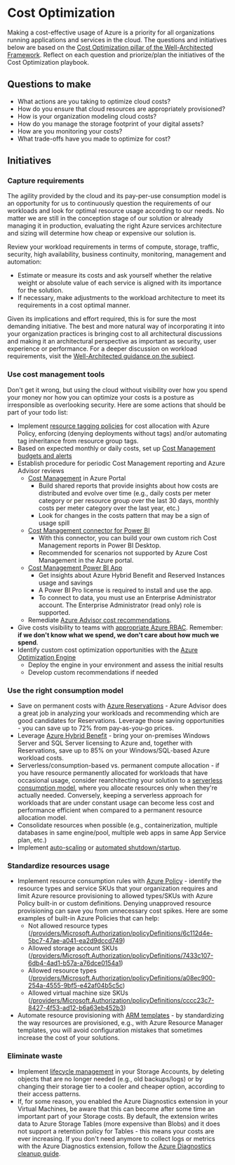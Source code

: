 # Cost Optimization

Making a cost-effective usage of Azure is a priority for all organizations running applications and services in the cloud. The questions and initiatives below are based on the [Cost Optimization pillar of the Well-Architected Framework](https://docs.microsoft.com/en-us/azure/architecture/framework/cost/). Reflect on each question and priorize/plan the initiatives of the Cost Optimization playbook.

## Questions to make 

* What actions are you taking to optimize cloud costs?
* How do you ensure that cloud resources are appropriately provisioned?
* How is your organization modeling cloud costs?
* How do you manage the storage footprint of your digital assets?
* How are you monitoring your costs?
* What trade-offs have you made to optimize for cost?

## Initiatives

### Capture requirements

The agility provided by the cloud and its pay-per-use consumption model is an opportunity for us to continuously question the requirements of our workloads and look for optimal resource usage according to our needs. No matter we are still in the conception stage of our solution or already managing it in production, evaluating the right Azure services architecture and sizing will determine how cheap or expensive our solution is.

Review your workload requirements in terms of compute, storage, traffic, security, high availability, business continuity, monitoring, management and automation:
* Estimate or measure its costs and ask yourself whether the relative weight or absolute value of each service is aligned with its importance for the solution.
* If necessary, make adjustments to the workload architecture to meet its requirements in a cost optimal manner.

Given its implications and effort required, this is for sure the most demanding initiative. The best and more natural way of incorporating it into your organization practices is bringing cost to all architectural discussions and making it an architectural perspective as important as security, user experience or performance. For a deeper discussion on workload requirements, visit the [Well-Architected guidance on the subject](https://docs.microsoft.com/en-us/azure/architecture/framework/cost/design-capture-requirements).

### Use cost management tools

Don't get it wrong, but using the cloud without visibility over how you spend your money nor how you can optimize your costs is a posture as irresponsible as overlooking security. Here are some actions that should be part of your todo list:

* Implement [resource tagging policies](https://docs.microsoft.com/en-us/azure/azure-resource-manager/management/tag-policies) for cost allocation with Azure Policy, enforcing (denying deployments without tags) and/or automating tag inheritance from resource group tags.
* Based on expected monthly or daily costs, set up [Cost Management budgets and alerts](https://docs.microsoft.com/en-us/azure/cost-management-billing/costs/tutorial-acm-create-budgets)
* Establish procedure for periodic Cost Management reporting and Azure Advisor reviews
    * [Cost Management](https://docs.microsoft.com/en-us/azure/cost-management-billing/costs/quick-acm-cost-analysis) in Azure Portal
        * Build shared reports that provide insights about how costs are distributed and evolve over time (e.g., daily costs per meter category or per resource group over the last 30 days, monthly costs per meter category over the last year, etc.)
        * Look for changes in the costs pattern that may be a sign of usage spill
    * [Cost Management connector for Power BI](https://docs.microsoft.com/en-us/power-bi/connect-data/desktop-connect-azure-cost-management)
        * With this connector, you can build your own custom rich Cost Management reports in Power BI Desktop.
        * Recommended for scenarios not supported by Azure Cost Management in the Azure portal.
    * [Cost Management Power BI App](https://docs.microsoft.com/en-us/azure/cost-management-billing/costs/analyze-cost-data-azure-cost-management-power-bi-template-app)
        * Get insights about Azure Hybrid Benefit and Reserved Instances usage and savings
        * A Power BI Pro license is required to install and use the app.
        * To connect to data, you must use an Enterprise Administrator account. The Enterprise Administrator (read only) role is supported.
    * Remediate [Azure Advisor cost recommendations](https://docs.microsoft.com/en-us/azure/advisor/advisor-cost-recommendations).
* Give costs visibility to teams with [appropriate Azure RBAC](https://docs.microsoft.com/en-us/azure/cloud-adoption-framework/ready/azure-best-practices/track-costs#provide-the-right-level-of-cost-access). Remember: **if we don't know what we spend, we don't care about how much we spend**.
* Identify custom cost optimization opportunities with the [Azure Optimization Engine](https://github.com/helderpinto/AzureOptimizationEngine)
    * Deploy the engine in your environment and assess the initial results
    * Develop custom recommendations if needed
  
### Use the right consumption model

* Save on permanent costs with [Azure Reservations](https://docs.microsoft.com/en-us/azure/cost-management-billing/reservations/save-compute-costs-reservations) - Azure Advisor does a great job in analyzing your workloads and recommending which are good candidates for Reservations. Leverage those saving opportunities - you can save up to 72% from pay-as-you-go prices.
* Leverage [Azure Hybrid Benefit](https://azure.microsoft.com/en-us/pricing/hybrid-benefit/faq/) - bring your on-premises Windows Server and SQL Server licensing to Azure and, together with Reservations, save up to 85% on your Windows/SQL-based Azure workload costs.
* Serverless/consumption-based vs. permanent compute allocation - if you have resource permanently allocated for workloads that have occasional usage, consider rearchitecting your solution to a [serverless consumption model](https://azure.microsoft.com/en-us/solutions/serverless/), where you allocate resources only when they're actually needed. Conversely, keeping a serverless approach for workloads that are under constant usage can become less cost and performance efficient when compared to a permanent resource allocation model.
* Consolidate resources when possible (e.g., containerization, multiple databases in same engine/pool, multiple web apps in same App Service plan, etc.)
* Implement [auto-scaling](https://docs.microsoft.com/en-us/azure/azure-monitor/platform/autoscale-overview) or [automated shutdown/startup](https://docs.microsoft.com/en-us/azure/automation/automation-solution-vm-management).

### Standardize resources usage

* Implement resource consumption rules with [Azure Policy](https://docs.microsoft.com/en-us/azure/governance/policy/overview) - identify the resource types and service SKUs that your organization requires and limit Azure resource provisioning to allowed types/SKUs with Azure Policy built-in or custom definitions. Denying unapproved resource provisioning can save you from unnecessary cost spikes. Here are some examples of built-in Azure Policies that can help:
    * Not allowed resource types ([/providers/Microsoft.Authorization/policyDefinitions/6c112d4e-5bc7-47ae-a041-ea2d9dccd749](https://portal.azure.com/#blade/Microsoft_Azure_Policy/PolicyDetailBlade/definitionId/%2Fproviders%2FMicrosoft.Authorization%2FpolicyDefinitions%2F6c112d4e-5bc7-47ae-a041-ea2d9dccd749))
    * Allowed storage account SKUs ([/providers/Microsoft.Authorization/policyDefinitions/7433c107-6db4-4ad1-b57a-a76dce0154a1](https://portal.azure.com/#blade/Microsoft_Azure_Policy/PolicyDetailBlade/definitionId/%2Fproviders%2FMicrosoft.Authorization%2FpolicyDefinitions%2F7433c107-6db4-4ad1-b57a-a76dce0154a1))
    * Allowed resource types ([/providers/Microsoft.Authorization/policyDefinitions/a08ec900-254a-4555-9bf5-e42af04b5c5c](https://portal.azure.com/#blade/Microsoft_Azure_Policy/PolicyDetailBlade/definitionId/%2Fproviders%2FMicrosoft.Authorization%2FpolicyDefinitions%2Fa08ec900-254a-4555-9bf5-e42af04b5c5c))
    * Allowed virtual machine size SKUs ([/providers/Microsoft.Authorization/policyDefinitions/cccc23c7-8427-4f53-ad12-b6a63eb452b3](https://portal.azure.com/#blade/Microsoft_Azure_Policy/PolicyDetailBlade/definitionId/%2Fproviders%2FMicrosoft.Authorization%2FpolicyDefinitions%2Fcccc23c7-8427-4f53-ad12-b6a63eb452b3))
* Automate resource provisioning with [ARM templates](https://docs.microsoft.com/en-us/azure/azure-resource-manager/templates/overview) - by standardizing the way resources are provisioned, e.g., with Azure Resource Manager templates, you will avoid configuration mistakes that sometimes increase the cost of your solutions.

### Eliminate waste

* Implement [lifecycle management](https://docs.microsoft.com/en-us/azure/storage/blobs/storage-lifecycle-management-concepts?tabs=azure-portal) in your Storage Accounts, by deleting objects that are no longer needed (e.g., old backups/logs) or by changing their storage tier to a cooler and cheaper option, according to their access patterns.
* If, for some reason, you enabled the Azure Diagnostics extension in your Virtual Machines, be aware that this can become after some time an important part of your Storage costs. By default, the extension writes data to Azure Storage Tables (more expensive than Blobs) and it does not support a retention policy for Tables - this means your costs are ever increasing. If you don't need anymore to collect logs or metrics with the Azure Diagnostics extension, follow the [Azure Diagnostics cleanup guide](diagnostics-extension-cleanup/README.md).
